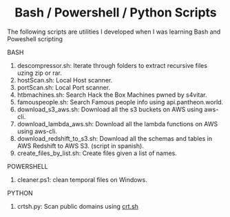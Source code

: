 <h1 align="center">Bash / Powershell / Python Scripts</h1>

The following scripts are utilities I developed when I was learning Bash and Poweshell scripting

BASH
1. descompressor.sh: Iterate through folders to extract recursive files uzing zip or rar.
2. hostScan.sh: Local Host scanner.
4. portScan.sh: Local Port scanner.
5. htbmachines.sh: Search Hack the Box Machines pwned by s4vitar.
6. famouspeople.sh: Search Famous people info using api.pantheon.world.
7. download_s3_aws.sh: Download all the s3 buckets on AWS using aws-cli.
8. download_lambda_aws.sh: Download all the lambda functions on AWS using aws-cli.
9. download_redshift_to_s3.sh: Download all the schemas and tables in AWS Redshift to AWS S3. (script in spanish).
10. create_files_by_list.sh: Create files given a list of names.


POWERSHELL
1. cleaner.ps1: clean temporal files on Windows.


PYTHON
1. crtsh.py: Scan public domains using [crt.sh](https://crt.sh/)


